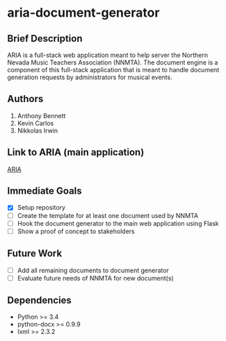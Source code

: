 # aria-document-generator

## Brief Description

ARIA is a full-stack web application meant to help server the Northern Nevada Music Teachers Association (NNMTA). The document engine is a component of this full-stack application that is meant to handle document generation requests by administrators for musical events.

## Authors
1. Anthony Bennett
2. Kevin Carlos
3. Nikkolas Irwin

## Link to ARIA (main application)
[ARIA](https://github.com/invainn/ARIA)

## Immediate Goals
- [x] Setup repository
- [ ] Create the template for at least one document used by NNMTA
- [ ] Hook the document generator to the main web application using Flask
- [ ] Show a proof of concept to stakeholders

## Future Work
- [ ] Add all remaining documents to document generator
- [ ] Evaluate future needs of NNMTA for new document(s)

## Dependencies
* Python >= 3.4
* python-docx >= 0.9.9
* lxml >= 2.3.2
